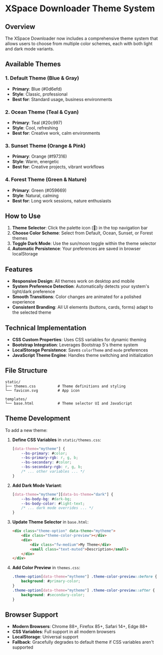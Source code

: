 # XSpace Downloader Theme System

## Overview

The XSpace Downloader now includes a comprehensive theme system that allows users to choose from multiple color schemes, each with both light and dark mode variants.

## Available Themes

### 1. Default Theme (Blue & Gray)
- **Primary**: Blue (#0d6efd)
- **Style**: Classic, professional
- **Best for**: Standard usage, business environments

### 2. Ocean Theme (Teal & Cyan)
- **Primary**: Teal (#20c997)
- **Style**: Cool, refreshing
- **Best for**: Creative work, calm environments

### 3. Sunset Theme (Orange & Pink)
- **Primary**: Orange (#f97316)
- **Style**: Warm, energetic
- **Best for**: Creative projects, vibrant workflows

### 4. Forest Theme (Green & Nature)
- **Primary**: Green (#059669)
- **Style**: Natural, calming
- **Best for**: Long work sessions, nature enthusiasts

## How to Use

1. **Theme Selector**: Click the palette icon (🎨) in the top navigation bar
2. **Choose Color Scheme**: Select from Default, Ocean, Sunset, or Forest themes
3. **Toggle Dark Mode**: Use the sun/moon toggle within the theme selector
4. **Automatic Persistence**: Your preferences are saved in browser localStorage

## Features

- **Responsive Design**: All themes work on desktop and mobile
- **System Preference Detection**: Automatically detects your system's light/dark preference
- **Smooth Transitions**: Color changes are animated for a polished experience
- **Consistent Branding**: All UI elements (buttons, cards, forms) adapt to the selected theme

## Technical Implementation

- **CSS Custom Properties**: Uses CSS variables for dynamic theming
- **Bootstrap Integration**: Leverages Bootstrap 5's theme system
- **LocalStorage Persistence**: Saves `colorTheme` and `mode` preferences
- **JavaScript Theme Engine**: Handles theme switching and initialization

## File Structure

```
static/
├── themes.css          # Theme definitions and styling
└── favicon.svg         # App icon

templates/
└── base.html           # Theme selector UI and JavaScript
```

## Theme Development

To add a new theme:

1. **Define CSS Variables** in `static/themes.css`:
   ```css
   [data-theme="mytheme"] {
       --bs-primary: #color;
       --bs-primary-rgb: r, g, b;
       --bs-secondary: #color;
       --bs-secondary-rgb: r, g, b;
       /* ... other variables ... */
   }
   ```

2. **Add Dark Mode Variant**:
   ```css
   [data-theme="mytheme"][data-bs-theme="dark"] {
       --bs-body-bg: #dark-bg;
       --bs-body-color: #light-text;
       /* ... dark mode overrides ... */
   }
   ```

3. **Update Theme Selector** in `base.html`:
   ```html
   <div class="theme-option" data-theme="mytheme">
       <div class="theme-color-preview"></div>
       <div>
           <div class="fw-medium">My Theme</div>
           <small class="text-muted">Description</small>
       </div>
   </div>
   ```

4. **Add Color Preview** in `themes.css`:
   ```css
   .theme-option[data-theme="mytheme"] .theme-color-preview::before {
       background: #primary-color;
   }
   .theme-option[data-theme="mytheme"] .theme-color-preview::after {
       background: #secondary-color;
   }
   ```

## Browser Support

- **Modern Browsers**: Chrome 88+, Firefox 85+, Safari 14+, Edge 88+
- **CSS Variables**: Full support in all modern browsers
- **LocalStorage**: Universal support
- **Fallback**: Gracefully degrades to default theme if CSS variables aren't supported